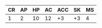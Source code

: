 | CR | AP | HP | AC | ACC | SK | MS |
| - | - | - | - | - | - | - |
| 1 | 2 | 10 | 12 | +3 | +3 | 4 |


